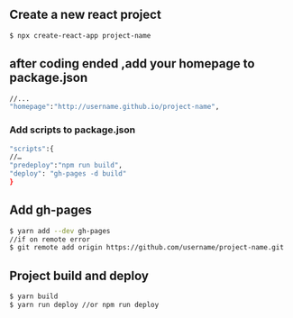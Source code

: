 ## Create a new react project

```bash
$ npx create-react-app project-name
```

## after coding ended ,add your homepage to package.json 
```bash
//...
"homepage":"http://username.github.io/project-name",

```

### Add scripts to package.json 
```bash
"scripts":{
//…
"predeploy":"npm run build",
"deploy": "gh-pages -d build"
}
```

## Add gh-pages
```bash
$ yarn add --dev gh-pages
//if on remote error 
$ git remote add origin https://github.com/username/project-name.git
```


## Project build and deploy
```bash
$ yarn build
$ yarn run deploy //or npm run deploy
```